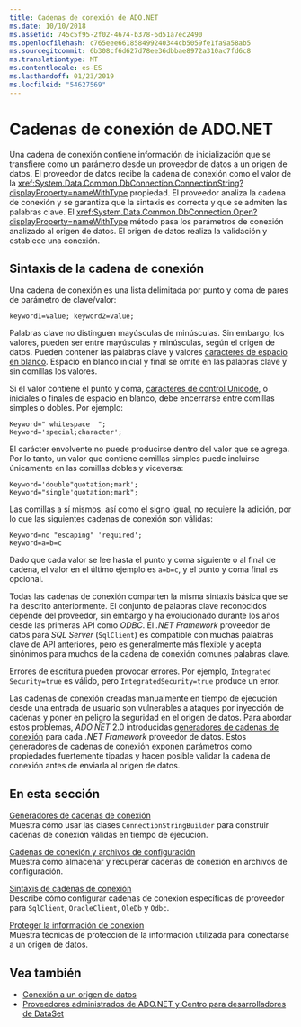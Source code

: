 ```yaml
---
title: Cadenas de conexión de ADO.NET
ms.date: 10/10/2018
ms.assetid: 745c5f95-2f02-4674-b378-6d51a7ec2490
ms.openlocfilehash: c765eee661858499240344cb5059fe1fa9a58ab5
ms.sourcegitcommit: 6b308cf6d627d78ee36dbbae8972a310ac7fd6c8
ms.translationtype: MT
ms.contentlocale: es-ES
ms.lasthandoff: 01/23/2019
ms.locfileid: "54627569"
---
```

# <a name="connection-strings-in-adonet"></a>Cadenas de conexión de ADO.NET

Una cadena de conexión contiene información de inicialización que se transfiere como un parámetro desde un proveedor de datos a un origen de datos. El proveedor de datos recibe la cadena de conexión como el valor de la <xref:System.Data.Common.DbConnection.ConnectionString?displayProperty=nameWithType> propiedad. El proveedor analiza la cadena de conexión y se garantiza que la sintaxis es correcta y que se admiten las palabras clave. El <xref:System.Data.Common.DbConnection.Open?displayProperty=nameWithType> método pasa los parámetros de conexión analizado al origen de datos. El origen de datos realiza la validación y establece una conexión.

## <a name="connection-string-syntax"></a>Sintaxis de la cadena de conexión

Una cadena de conexión es una lista delimitada por punto y coma de pares de parámetro de clave/valor:
  
    keyword1=value; keyword2=value;
  
Palabras clave no distinguen mayúsculas de minúsculas. Sin embargo, los valores, pueden ser entre mayúsculas y minúsculas, según el origen de datos. Pueden contener las palabras clave y valores [caracteres de espacio en blanco](https://en.wikipedia.org/wiki/Whitespace_character#Unicode). Espacio en blanco inicial y final se omite en las palabras clave y sin comillas los valores.

Si el valor contiene el punto y coma, [caracteres de control Unicode](https://en.wikipedia.org/wiki/Unicode_control_characters), o iniciales o finales de espacio en blanco, debe encerrarse entre comillas simples o dobles. Por ejemplo:

    Keyword=" whitespace  ";
    Keyword='special;character';

El carácter envolvente no puede producirse dentro del valor que se agrega. Por lo tanto, un valor que contiene comillas simples puede incluirse únicamente en las comillas dobles y viceversa:

    Keyword='double"quotation;mark';
    Keyword="single'quotation;mark";

Las comillas a sí mismos, así como el signo igual, no requiere la adición, por lo que las siguientes cadenas de conexión son válidas:

    Keyword=no "escaping" 'required';
    Keyword=a=b=c

Dado que cada valor se lee hasta el punto y coma siguiente o al final de cadena, el valor en el último ejemplo es `a=b=c`, y el punto y coma final es opcional.

Todas las cadenas de conexión comparten la misma sintaxis básica que se ha descrito anteriormente. El conjunto de palabras clave reconocidos depende del proveedor, sin embargo y ha evolucionado durante los años desde las primeras API como *ODBC*. El *.NET Framework* proveedor de datos para *SQL Server* (`SqlClient`) es compatible con muchas palabras clave de API anteriores, pero es generalmente más flexible y acepta sinónimos para muchos de la cadena de conexión comunes palabras clave.

Errores de escritura pueden provocar errores. Por ejemplo, `Integrated Security=true` es válido, pero `IntegratedSecurity=true` produce un error.

Las cadenas de conexión creadas manualmente en tiempo de ejecución desde una entrada de usuario son vulnerables a ataques por inyección de cadenas y poner en peligro la seguridad en el origen de datos. Para abordar estos problemas, *ADO.NET* 2.0 introducidas [generadores de cadenas de conexión](../../../../docs/framework/data/adonet/connection-string-builders.md) para cada *.NET Framework* proveedor de datos. Estos generadores de cadenas de conexión exponen parámetros como propiedades fuertemente tipadas y hacen posible validar la cadena de conexión antes de enviarla al origen de datos.

## <a name="in-this-section"></a>En esta sección  
 [Generadores de cadenas de conexión](../../../../docs/framework/data/adonet/connection-string-builders.md)  
 Muestra cómo usar las clases `ConnectionStringBuilder` para construir cadenas de conexión válidas en tiempo de ejecución.
  
 [Cadenas de conexión y archivos de configuración](../../../../docs/framework/data/adonet/connection-strings-and-configuration-files.md)  
 Muestra cómo almacenar y recuperar cadenas de conexión en archivos de configuración.
  
 [Sintaxis de cadenas de conexión](../../../../docs/framework/data/adonet/connection-string-syntax.md)  
 Describe cómo configurar cadenas de conexión específicas de proveedor para `SqlClient`, `OracleClient`, `OleDb` y `Odbc`.
  
 [Proteger la información de conexión](../../../../docs/framework/data/adonet/protecting-connection-information.md)  
 Muestra técnicas de protección de la información utilizada para conectarse a un origen de datos.
  
## <a name="see-also"></a>Vea también
- [Conexión a un origen de datos](/cpp/data/odbc/connecting-to-a-data-source)
- [Proveedores administrados de ADO.NET y Centro para desarrolladores de DataSet](https://go.microsoft.com/fwlink/?LinkId=217917)
